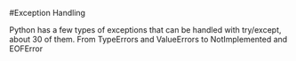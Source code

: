 #Exception Handling

Python has a few types of exceptions that can be handled with try/except, about 30 of them.
From TypeErrors and ValueErrors to NotImplemented and EOFError
